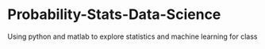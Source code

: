 # Probability-Stats-Data-Science
Using python and matlab to explore statistics and machine learning for class
